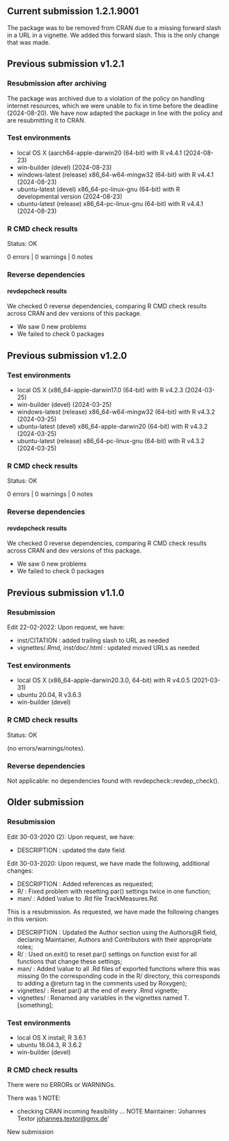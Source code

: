 ## Current submission 1.2.1.9001

The package was to be removed from CRAN due to a missing forward slash in a URL 
in a vignette. We added this forward slash. This is the only change that was made.


## Previous submission v1.2.1

### Resubmission after archiving

The package was archived due to a violation of the policy on handling internet resources,
which we were unable to fix in time before the deadline (2024-08-20). We have now
adapted the package in line with the policy and are resubmitting it to CRAN. 


### Test environments
* local OS X (aarch64-apple-darwin20 (64-bit) with R v4.4.1 (2024-08-23) 
* win-builder (devel) (2024-08-23)
* windows-latest (release) x86_64-w64-mingw32 (64-bit) with R v4.4.1 (2024-08-23)
* ubuntu-latest (devel) x86_64-pc-linux-gnu (64-bit) with R developmental version (2024-08-23)
* ubuntu-latest (release) x86_64-pc-linux-gnu (64-bit) with R v4.4.1 (2024-08-23)


### R CMD check results

Status: OK

0 errors | 0 warnings | 0 notes

### Reverse dependencies

#### revdepcheck results

We checked 0 reverse dependencies, comparing R CMD check results across CRAN and dev versions of this package.

 * We saw 0 new problems
 * We failed to check 0 packages



## Previous submission v1.2.0


### Test environments
* local OS X (x86_64-apple-darwin17.0 (64-bit) with R v4.2.3 (2024-03-25)
* win-builder (devel) (2024-03-25)
* windows-latest (release) x86_64-w64-mingw32 (64-bit) with R v4.3.2 (2024-03-25)
* ubuntu-latest (devel) x86_64-apple-darwin20 (64-bit) with R v4.3.2 (2024-03-25)
* ubuntu-latest (release) x86_64-pc-linux-gnu (64-bit) with R v4.3.2 (2024-03-25)


### R CMD check results

Status: OK

0 errors | 0 warnings | 0 notes

### Reverse dependencies

#### revdepcheck results

We checked 0 reverse dependencies, comparing R CMD check results across CRAN and dev versions of this package.

 * We saw 0 new problems
 * We failed to check 0 packages


## Previous submission v1.1.0

### Resubmission

Edit 22-02-2022: Upon request, we have:

* inst/CITATION : added trailing slash to URL as needed
* vignettes/*.Rmd, inst/doc/*.html : updated moved URLs as needed

### Test environments
* local OS X (x86_64-apple-darwin20.3.0, 64-bit) with R v4.0.5 (2021-03-31)
* ubuntu 20.04, R v3.6.3
* win-builder (devel)

### R CMD check results

Status: OK

(no errors/warnings/notes).

### Reverse dependencies

Not applicable: no dependencies found with revdepcheck::revdep_check().


## Older submission

### Resubmission
Edit 30-03-2020 (2): Upon request, we have:

* DESCRIPTION : updated the date field.

Edit 30-03-2020: Upon request, we have made the following, additional changes:

* DESCRIPTION : Added references as requested;
* R/ : Fixed problem with resetting par() settings twice in one function;
* man/ : Added \value to .Rd file TrackMeasures.Rd.

This is a resubmission. As requested, we have made the following changes in this version:

* DESCRIPTION : Updated the Author section using the Authors@R field, declaring 
	Maintainer, Authors and Contributors with their appropriate roles;
* R/ : Used on.exit() to reset par() settings on function exist for all functions that 
	change these settings;
* man/ : Added \value to all .Rd files of exported functions where this was missing (In the
	corresponding code in the R/ directory, this corresponds to adding a @return tag
	in the comments used by Roxygen);
* vignettes/ : Reset par() at the end of every .Rmd vignette;
* vignettes/ : Renamed any variables in the vignettes named T.[something];


### Test environments
* local OS X install, R 3.6.1
* ubuntu 18.04.3, R 3.6.2
* win-builder (devel)

### R CMD check results
There were no ERRORs or WARNINGs. 

There was 1 NOTE:

* checking CRAN incoming feasibility ... NOTE
Maintainer: ‘Johannes Textor <johannes.textor@gmx.de>’

New submission
